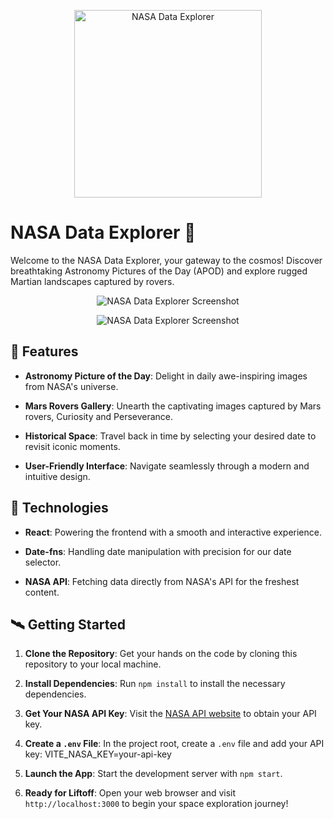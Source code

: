 <p align="center">
  <img src="https://upload.wikimedia.org/wikipedia/commons/thumb/e/e5/NASA_logo.svg/2449px-NASA_logo.svg.png" alt="NASA Data Explorer" width="300" />
</p>

# NASA Data Explorer 🌌

Welcome to the NASA Data Explorer, your gateway to the cosmos!
Discover breathtaking Astronomy Pictures of the Day (APOD) and explore rugged Martian landscapes captured by rovers.

<p align="center">
  <img src="../NASA/public/assets/images/capture nasa project.jpg" alt="NASA Data Explorer Screenshot" />
</p>
<p align="center">
  <img src="../NASA/public/assets/images/capture mars rover.jpg.jpg" alt="NASA Data Explorer Screenshot" />
</p>

## 🚀 Features

- **Astronomy Picture of the Day**: Delight in daily awe-inspiring images from NASA's universe.

- **Mars Rovers Gallery**: Unearth the captivating images captured by Mars rovers, Curiosity and Perseverance.

- **Historical Space**: Travel back in time by selecting your desired date to revisit iconic moments.

- **User-Friendly Interface**: Navigate seamlessly through a modern and intuitive design.

## 🌟 Technologies

- **React**: Powering the frontend with a smooth and interactive experience.

- **Date-fns**: Handling date manipulation with precision for our date selector.

- **NASA API**: Fetching data directly from NASA's API for the freshest content.

## 🛰️ Getting Started

1. **Clone the Repository**: Get your hands on the code by cloning this repository to your local machine.

2. **Install Dependencies**: Run `npm install` to install the necessary dependencies.

3. **Get Your NASA API Key**: Visit the [NASA API website](https://api.nasa.gov/) to obtain your API key.

4. **Create a `.env` File**: In the project root, create a `.env` file and add your API key: VITE_NASA_KEY=your-api-key

5. **Launch the App**: Start the development server with `npm start`.

6. **Ready for Liftoff**: Open your web browser and visit `http://localhost:3000` to begin your space exploration journey!
